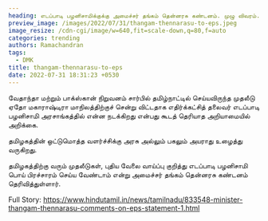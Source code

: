 ```yaml
---
heading: எடப்பாடி பழனிசாமிக்குக்கு அமைச்சர் தங்கம் தென்னரசு கண்டனம். முழு விவரம்.
preview_image: /images/2022/07/31/thangam-thennarasu-to-eps.jpeg
image_resize: /cdn-cgi/image/w=640,fit=scale-down,q=80,f=auto
categories: trending
authors: Ramachandran
tags:
  - DMK
title: thangam-thennarasu-to-eps
date: 2022-07-31 18:31:23 +0530
---
```

வேதாந்தா மற்றும் பாக்ஸ்கான் நிறுவனம் சார்பில் தமிழ்நாட்டில் செய்யவிருந்த முதலீடு ஏதோ மகாராஷ்டிரா  மாநிலத்திற்குச் சென்று விட்டதாக எதிர்க்கட்சித் தலைவர் எடப்பாடி பழனிசாமி அரசாங்கத்தில் என்ன நடக்கிறது என்பது கூடத் தெரியாத அறியாமையில் அறிக்கை.

தமிழகத்தின் ஒட்டுமொத்த வளர்ச்சிக்கு அரசு அல்லும் பகலும் அயராது உழைத்து வருகிறது.

தமிழகத்திற்கு வரும் முதலீடுகள், புதிய வேலை வாய்ப்பு குறித்து எடப்பாடி பழனிசாமி பொய் பிரச்சாரம் செய்ய வேண்டாம் என்று அமைச்சர் தங்கம் தென்னரசு கண்டனம் தெரிவித்துள்ளார்.

Full Story: https://www.hindutamil.in/news/tamilnadu/833548-minister-thangam-thennarasu-comments-on-eps-statement-1.html